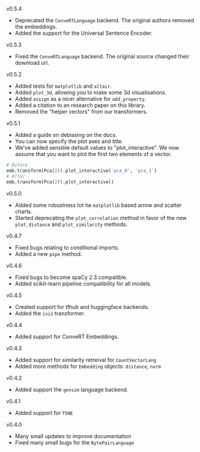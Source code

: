 v0.5.4

- Deprecated the `ConveRTLanguage` backend. The original authors removed the embeddings.
- Added the support for the Universal Sentence Encoder.

v0.5.3

- Fixed the `ConveRTLanguage` backend. The original source changed their download url.

v0.5.2

- Added tests for `matplotlib` and `altair`.
- Added `plot_3d`, allowing you to make some 3d visualisations.
- Added `assign` as a nicer alternative for `add_property`.
- Added a citation to an research paper on this library.
- Removed the "helper vectors" from our transformers.

v0.5.1

- Added a guide on debiasing on the docs.
- You can now specify the plot axes and title.
- We've added sensible default values to "plot_interactive".
We now assume that you want to plot the first two elements of a vector.

```python
# Before
emb.transform(Pca(2)).plot_interactive('pca_0', 'pca_1')
# After
emb.transform(Pca(2)).plot_interactive()
```

v0.5.0

- Added some robustness tot he `matplotlib` based arrow and scatter charts.
- Started deprecating the `plot_correlation` method in favor
of the new `plot_distance` and `plot_similarity` methods.

v0.4.7

- Fixed bugs relating to conditional imports.
- Added a new `pipe` method.

v0.4.6

- Fixed bugs to become spaCy 2.3 compatible.
- Added scikit-learn pipeline compatibility for all models.

v0.4.5

- Created support for tfhub and huggingface backends.
- Added the `ivis` transformer.

v0.4.4

- Added support for ConveRT Embeddings.

v0.4.3

- Added support for similarity retreival for `CountVectorLang`
- Added more methods for `Embedding` objects: `distance`, `norm`

v0.4.2

- Added support the `gensim` language backend.

v0.4.1

- Added support for `TSNE`

v0.4.0

- Many small updates to improve documentation
- Fixed many small bugs for the `BytePairLanguage`






